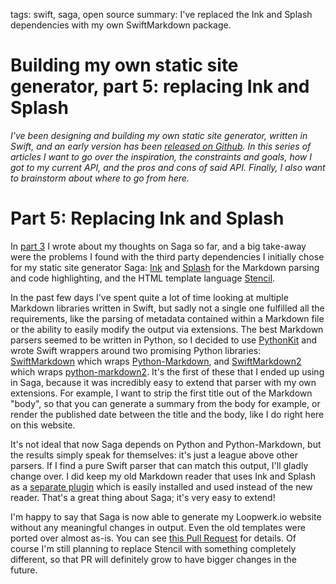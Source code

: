 tags: swift, saga, open source
summary: I've replaced the Ink and Splash dependencies with my own SwiftMarkdown package.

# Building my own static site generator, part 5: replacing Ink and Splash
*I've been designing and building my own static site generator, written in Swift, and an early version has been [released on Github](https://github.com/loopwerk/Saga). In this series of articles I want to go over the inspiration, the constraints and goals, how I got to my current API, and the pros and cons of said API. Finally, I also want to brainstorm about where to go from here.*

# Part 5: Replacing Ink and Splash
In [part 3](/articles/2021/saga-3-thoughts-so-far/) I wrote about my thoughts on Saga so far, and a big take-away were the problems I found with the third party dependencies I initially chose for my static site generator Saga: [Ink](https://github.com/johnsundell/ink) and [Splash](https://github.com/JohnSundell/Splash) for the Markdown parsing and code highlighting, and the HTML template language [Stencil](https://github.com/stencilproject/Stencil).

In the past few days I've spent quite a lot of time looking at multiple Markdown libraries written in Swift, but sadly not a single one fulfilled all the requirements, like the parsing of metadata contained within a Markdown file or the ability to easily modify the output via extensions. The best Markdown parsers seemed to be written in Python, so I decided to use [PythonKit](https://github.com/pvieito/PythonKit) and wrote Swift wrappers around two promising Python libraries: [SwiftMarkdown](https://github.com/loopwerk/SwiftMarkdown) which wraps [Python-Markdown](https://github.com/Python-Markdown/markdown), and [SwiftMarkdown2](https://github.com/loopwerk/SwiftMarkdown2) which wraps [python-markdown2](https://github.com/trentm/python-markdown2). It's the first of these that I ended up using in Saga, because it was incredibly easy to extend that parser with my own extensions. For example, I want to strip the first title out of the Markdown "body", so that you can generate a summary from the body for example, or render the published date between the title and the body, like I do right here on this website.

It's not ideal that now Saga depends on Python and Python-Markdown, but the results simply speak for themselves: it's just a league above other parsers. If I find a pure Swift parser that can match this output, I'll gladly change over. I did keep my old Markdown reader that uses Ink and Splash as a [separate plugin](https://github.com/loopwerk/SagaInkMarkdownReader) which is easily installed and used instead of the new reader. That's a great thing about Saga; it's very easy to extend!

I'm happy to say that Saga is now able to generate my Loopwerk.io website without any meaningful changes in output. Even the old templates were ported over almost as-is. You can see [this Pull Request](https://github.com/loopwerk/loopwerk.io/pull/2) for details. Of course I'm still planning to replace Stencil with something completely different, so that PR will definitely grow to have bigger changes in the future.